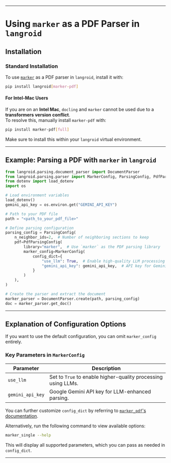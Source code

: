
---

# **Using `marker` as a PDF Parser in `langroid`**  

## **Installation**  

### **Standard Installation**  
To use [`marker`](https://github.com/VikParuchuri/marker) as a PDF parser in `langroid`, 
install it with:  

```bash
pip install langroid[marker-pdf]
```

#### **For Intel-Mac Users**  
If you are on an **Intel Mac**, `docling` and `marker` cannot be used due to a **transformers version conflict**.  
To resolve this, manually install `marker-pdf` with:  

```bash
pip install marker-pdf[full]
```

Make sure to install this within your `langroid` virtual environment.

---

## **Example: Parsing a PDF with `marker` in `langroid`**  

```python
from langroid.parsing.document_parser import DocumentParser
from langroid.parsing.parser import MarkerConfig, ParsingConfig, PdfParsingConfig
from dotenv import load_dotenv
import os

# Load environment variables
load_dotenv()
gemini_api_key = os.environ.get("GEMINI_API_KEY")

# Path to your PDF file
path = "<path_to_your_pdf_file>"

# Define parsing configuration
parsing_config = ParsingConfig(
    n_neighbor_ids=2,  # Number of neighboring sections to keep
    pdf=PdfParsingConfig(
        library="marker",  # Use `marker` as the PDF parsing library
        marker_config=MarkerConfig(
            config_dict={
                "use_llm": True,  # Enable high-quality LLM processing
                "gemini_api_key": gemini_api_key,  # API key for Gemini LLM
            }
        )
    ),
)

# Create the parser and extract the document
marker_parser = DocumentParser.create(path, parsing_config)
doc = marker_parser.get_doc()
```

---

## **Explanation of Configuration Options**  

If you want to use the default configuration, you can omit `marker_config` entirely.

### **Key Parameters in `MarkerConfig`**
| Parameter        | Description |
|-----------------|-------------|
| `use_llm`       | Set to `True` to enable higher-quality processing using LLMs. |
| `gemini_api_key` | Google Gemini API key for LLM-enhanced parsing. |



You can further customize `config_dict` by referring to [`marker_pdf`'s documentation](https://github.com/VikParuchuri/marker/blob/master/README.md).  

Alternatively, run the following command to view available options:  

```sh
marker_single --help
```

This will display all supported parameters, which you can pass as needed in `config_dict`.

---